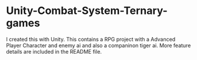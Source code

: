 # Unity-Combat-System-Ternary-games
I created this with Unity. This contains a RPG project with a Advanced Player Character and enemy ai and also a companinon tiger ai. More feature details are included in the README file.
